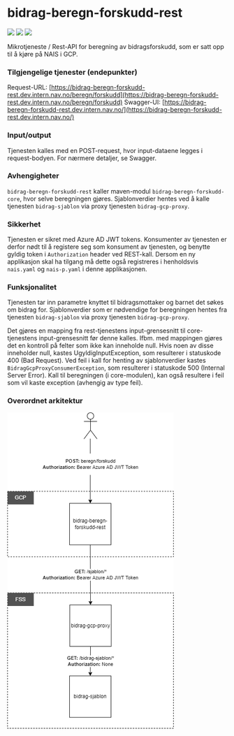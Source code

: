 # bidrag-beregn-forskudd-rest

[![](https://github.com/navikt/bidrag-beregn-forskudd-rest/actions/workflows/ci.yaml/badge.svg)](https://github.com/navikt/bidrag-beregn-forskudd-rest/actions/workflows/ci.yaml)
[![](https://github.com/navikt/bidrag-beregn-forskudd-rest/actions/workflows/pr.yaml/badge.svg)](https://github.com/navikt/bidrag-beregn-forskudd-rest/actions/workflows/pr.yaml)
[![](https://github.com/navikt/bidrag-beregn-forskudd-rest/actions/workflows/release.yaml/badge.svg)](https://github.com/navikt/bidrag-beregn-forskudd-rest/actions/workflows/release.yaml)

Mikrotjeneste / Rest-API for beregning av bidragsforskudd, som er satt opp til å kjøre på NAIS i GCP.

### Tilgjengelige tjenester (endepunkter) 
Request-URL: [https://bidrag-beregn-forskudd-rest.dev.intern.nav.no/beregn/forskudd](https://bidrag-beregn-forskudd-rest.dev.intern.nav.no/beregn/forskudd)
Swagger-UI: [https://bidrag-beregn-forskudd-rest.dev.intern.nav.no/](https://bidrag-beregn-forskudd-rest.dev.intern.nav.no/)

### Input/output
Tjenesten kalles med en POST-request, hvor input-dataene legges i request-bodyen. For nærmere detaljer, se Swagger.

### Avhengigheter
`bidrag-beregn-forskudd-rest` kaller maven-modul `bidrag-beregn-forskudd-core`, hvor selve beregningen gjøres. Sjablonverdier hentes ved å kalle tjenesten `bidrag-sjablon` via proxy tjenesten `bidrag-gcp-proxy`.

### Sikkerhet
Tjenesten er sikret med Azure AD JWT tokens. Konsumenter av tjenesten er derfor nødt til å registere seg som konsument av tjenesten, og benytte gyldig token i `Authorization` header ved REST-kall. Dersom en ny applikasjon skal ha tilgang må dette også registreres i henholdsvis `nais.yaml` og `nais-p.yaml` i denne applikasjonen.

### Funksjonalitet
Tjenesten tar inn parametre knyttet til bidragsmottaker og barnet det søkes om bidrag for. Sjablonverdier som er nødvendige for beregningen hentes fra tjenesten `bidrag-sjablon` via proxy tjenesten `bidrag-gcp-proxy`.

Det gjøres en mapping fra rest-tjenestens input-grensesnitt til core-tjenestens input-grensesnitt før denne kalles. Ifbm. med mappingen gjøres det en kontroll på felter som ikke kan inneholde null. Hvis noen av disse inneholder null, kastes UgyldigInputException, som resulterer i statuskode 400 (Bad Request). Ved feil i kall for henting av sjablonverdier kastes `BidragGcpProxyConsumerException`, som resulterer i statuskode 500 (Internal Server Error). Kall til beregningen (i core-modulen), kan også resultere i feil som vil kaste exception (avhengig av type feil).

### Overordnet arkitektur

![Overordnet arkitektur](./img/beregn-forskudd.drawio.png)
